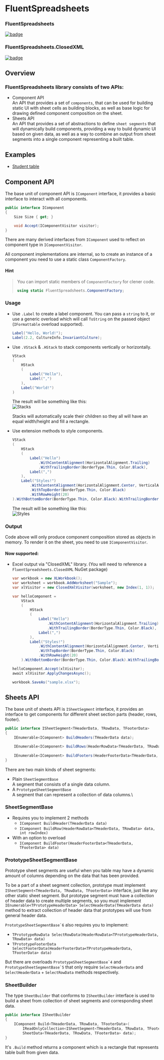 # FluentSpreadsheets

### FluentSpreadsheets

[![badge](https://img.shields.io/nuget/vpre/FluentSpreadsheets?style=flat-square)](https://www.nuget.org/packages/FluentSpreadsheets/)

### FluentSpreadsheets.ClosedXML

[![badge](https://img.shields.io/nuget/vpre/FluentSpreadsheets.ClosedXML?style=flat-square)](https://www.nuget.org/packages/FluentSpreadsheets.ClosedXML/)

## Overview

### FluentSpreadsheets library consists of two APIs:

- Component API\
  An API that provides a set of `components`, that can be used for building static UI with sheet cells as building
  blocks,
  as well as base logic for drawing defined component composition on the sheet.
- Sheets API\
  An API that provides a set of abstractions to define `sheet segments` that will dynamically build components,
  providing a way to build dynamic UI based on given data, as well as a way to combine an output from sheet segments
  into a single component
  representing a built table.

## Examples

- [Student table](Examples/FluentSpreadsheets.Examples.Students)

## Component API

The base unit of component API is `IComponent` interface, it provides a basic interface to interact with all components.

```csharp
public interface IComponent
{
    Size Size { get; }

    void Accept(IComponentVisitor visitor);
}
```

There are many derived interfaces from `IComponent` used to reflect on component type in `IComponentVisitor`.

All component implementations are internal, so to create an instance of a component you need to use a static
class `ComponentFactory`.

#### Hint

> You can import static members of `ComponentFactory` for clener code.
> ```csharp
> using static FluentSpreadsheets.ComponentFactory;
> ```

### Usage

- Use `.Label` to create a label component. You can pass a `string` to it, or use a generic overload which will
  call `ToString`
  on the passed object (`IFormattable` overload supported).
    ```csharp
    Label("Hello, World!");
    Label(2.2, CultureInfo.InvariantCulture);
    ```

- Use `.VStack` & `.HStack` to stack components vertically or horizontally.
    ```csharp
    VStack
    (
        HStack
        (
            Label("Hello"),
            Label(",")
        ),
        Label("World!")
    )
    ```

  The result will be something like this:\
  ![Stacks](Docs/Media/hello-stacks.png)

  Stacks will automatically scale their children so they all will have an equal width/height and fill a rectangle.

- Use extension methods to style components.
  ```csharp
  VStack
  (
      HStack
      (
          Label("Hello")
              .WithContentAlignment(HorizontalAlignment.Trailing)
              .WithTrailingBorder(BorderType.Thin, Color.Black),
          Label(",")
      ),
      Label("Styles!")
          .WithContentAlignment(HorizontalAlignment.Center, VerticalAlignment.Top)
          .WithTopBorder(BorderType.Thin, Color.Black)
          .WithRowHeight(20)
  ).WithBottomBorder(BorderType.Thin, Color.Black).WithTrailingBorder(BorderType.Thin, Color.Black);
  ```
  The result will be something like this:\
  ![Styles](Docs/Media/hello-styles.png)

### Output

Code above will only produce component composition stored as objects in memory. To render it on the sheet,
you need to use `IComponentVisitor`.

#### Now supported:

- Excel output via "ClosedXML" library. (You will need to reference a `FluentSpreadsheets.ClosedXML` NuGet package)
  ```csharp
  var workbook = new XLWorkbook();
  var worksheet = workbook.AddWorksheet("Sample");
  var xlVisitor = new ClosedXmlVisitor(worksheet, new Index(1, 1));
  
  var helloComponent =
      VStack
      (
          HStack
          (
              Label("Hello")
                  .WithContentAlignment(HorizontalAlignment.Trailing)
                  .WithTrailingBorder(BorderType.Thin, Color.Black),
              Label(",")
          ),
          Label("Styles!")
              .WithContentAlignment(HorizontalAlignment.Center, VerticalAlignment.Top)
              .WithTopBorder(BorderType.Thin, Color.Black)
              .WithRowHeight(20)
      ).WithBottomBorder(BorderType.Thin, Color.Black).WithTrailingBorder(BorderType.Thin, Color.Black);
  
  helloComponent.Accept(xlVisitor);
  await xlVisitor.ApplyChangesAsync();
  
  workbook.SaveAs("sample.xlsx");
  ```

## Sheets API

The base unit of sheets API is `ISheetSegment` interface, it provides an interface to get components for different
sheet section parts (header, rows, footer).

```csharp
public interface ISheetSegment<THeaderData, TRowData, TFooterData>
{
    IEnumerable<IComponent> BuildHeaders(THeaderData data);

    IEnumerable<IComponent> BuildRows(HeaderRowData<THeaderData, TRowData> data, int rowIndex);
    
    IEnumerable<IComponent> BuildFooters(HeaderFooterData<THeaderData, TFooterData> data);
}
```

There are two main kinds of sheet segments:

- Plain `SheetSegmentBase`\
  A segment that consists of a single data column.
- A `PrototypeSheetSegmentBase`\
  A segment that can represent a collection of data columns.\

### SheetSegmentBase

- Requires you to implement 2 methods
    - `IComponent BuildHeader(THeaderData data)`
    - `IComponent BuildRow(HeaderRowData<THeaderData, TRowData> data, int rowIndex)`
- With an option to overload
    - `IComponent BuildFooter(HeaderFooterData<THeaderData, TFooterData> data)`

### PrototypeSheetSegmentBase

Prototype sheet segments are useful when you table may have a dynamic amount of columns depending on the data that has
been provided.

To be a part of a sheet segment collection, prototype must implement `ISheetSegment<THeaderData, TRowData, TFooterData>`
interface,
just like any other static sheet segment. But prototype segment must have a collection of header data to create multiple
segments, so
you must implement `IEnumerable<TPrototypeHeaderData> SelectHeaderData(THeaderData data)` method to extract collection
of header data
that prototypes will use from general header data.

``PrototypeSheetSegmentBase`6`` also requires you to implement:

- `TPrototypeRowData SelectRowData(HeaderRowData<TPrototypeHeaderData, TRowData> data)`
- `TPrototypeFooterData SelectFooterData(HeaderFooterData<TPrototypeHeaderData, TFooterData> data)`

But there are overloads ``PrototypeSheetSegmentBase`4`` and ``PrototypeSheetSegmentBase`5`` that only
require `SelectHeaderData` and `SelectHeaderData` + `SelectRowData` methods respectively.

### SheetBuilder

The type `SheetBuilder` that conforms to `ISheetBuilder` interface is used to build a sheet from collection of sheet
segments and
corresponding sheet data.

```csharp
public interface ISheetBuilder
{
    IComponent Build<THeaderData, TRowData, TFooterData>(
        IReadOnlyCollection<ISheetSegment<THeaderData, TRowData, TFooterData>> segments,
        SheetData<THeaderData, TRowData, TFooterData> data);
}
```

It's `.Build` method returns a component which is a rectangle that represents table built from given data.